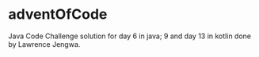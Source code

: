 # adventOfCode
Java Code Challenge solution for
day 6 in java; 9 and day 13 in kotlin
done by Lawrence Jengwa.
